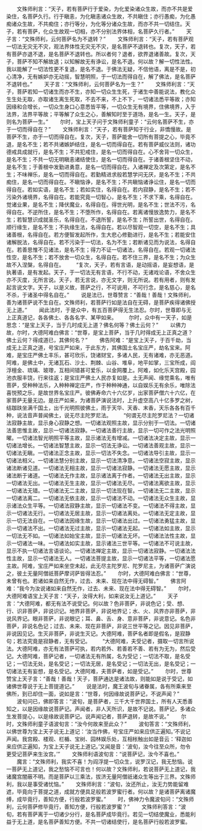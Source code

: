<!-- { "loadSidebar": true } -->
　　文殊师利言：“天子，若有菩萨行于爱染，为化爱染诸众生故，而亦不共是爱染住，名菩萨久行。行于瞋恚，为化瞋恚诸众生故，不共瞋住；亦行愚痴，为化愚痴诸众生故，不共痴住；亦行等分，为化等分诸众生故，而亦不共一切结住。天子，若有菩萨，化众生故观一切相，亦不分别法界体相，名菩萨久行者。”
　　天子言：“文殊师利，云何菩萨名为不退转？”
　　文殊师利言：“天子，若有菩萨观一切法无灾无不灾，观法界体性无灾无不灾，是名菩萨不退转也。复次，天子，若有菩萨亦退不退，是名菩萨不退转也。所以者何？退者，欲界退诸善故。复次，天子，菩萨不知不解故退；以知解故无有诤讼，是名不退。何以故？解一切性法性。我以能解了一切法性更不复退，是名不退。于佛法无疑，不信他语，离是不是，初心清净，无有嫉妒亦无动摇，智慧明照，于一切法而得自在，解了佛法，是名菩萨不退转也。”
　　天子言：“文殊师利，云何菩萨名为一生？”
　　文殊师利言：“天子，菩萨若知一切诸生而亦不生，亦知一切众生生死，于诸生中善能说法，教化众生生处无取，亦取诸生离生死取，不去不来，不上不下，一切诸法悉平等故；亦知因缘和合增长，一切众生身口心意悉皆平等，一切众生无有境界，住佛境界，入于法界，法界平等故；平等解了众生之心，善解知时至于道场，是名一生。天子，是则名为菩萨一生。”
　　尔时，宝上天子问于文殊师利童子：“云何名菩萨不生，亦于一切而得自在？”
　　文殊师利言：“天子，若有菩萨知于行业，非憍慢故。是菩萨不生，亦于一切而得自在。复次，天子，菩萨能舍一切所有菩提之心，毕竟不退，是名不生；若不共诸嫉妒结住，是名一切而得自在。若有菩萨威仪法则，诸功德戒具成就行，是名不生；不共犯戒住，是名一切而得自在。心不舍背一切众生，是名不生；不共一切无明瞋恚诸结使住，是名一切而得自在。于诸善根坚住不动，是名不生；于善根中发勤进勇意，是名一切而得自在。入诸禅定及次第定，是名不生；不味禅乐，是名一切而得自在。若勤精进求般若慧学问无厌，是名不生；不共痴住，是名一切而得自在。不瞋恼诤，是名不生；不共瞋恼诸诤讼住，是名一切而得自在。若如实语，是名不生；若如实住，名得自在。若内寂静，是名不生；若不污染外诸境界，名得自在。若能究竟一切智心，是名不生；不求下乘，名得自在。觉诸业果，是名不生；降伏魔业，名得自在。得世光明，是名不生；世法不污，名得自在。不逆所住，是名不生；不堕所作，名得自在。若离诸慢放逸势力，是名不生；若智慧识成就圣乐，名得自在。不退所誓，是名不生；所誓出世，名得自在。顺行缘生，是名不生；不执缘生法，名得自在。若以尽智观一切空，是名不生；具诸善根，名得自在。若方便智发起所作，生大悲心修勤进行，是名不生；若能安住诸解脱法，名得自在。若不污染于一切法，名为不生；若断诸见而为说法，名得自在。若善思惟不见诸法，是名不生；得力不证一切诸法，名得自在。若观一切诸法性空，是名不生；若不放舍一切众生，名得自在。若不住三界，是名不生；为众生故不入涅槃，名得自在。
　　“复次，天子，若有言语，是动摇语，是妄想语，是执著语，是有发起。天子，于一切法无有言语，不行不动，无诸戏论语，不舍众生亦不灭度，无所言说。天子，若无言说，亦无文字，则无所说。若有用者，则有发起言说文字。天子，以是义故，菩萨之行，不可说用，不可行念，是名慈心，是名不杀，于诸圣中得名自在。”
　　说是法已，世尊赞言：“善哉！善哉！文殊师利，善为诸菩萨说不生自在。文殊师利，若菩萨行如是法自在无碍，是菩萨疾得诸佛授无上道。”
　　闻此法时，于是众中，有五百菩萨得无生法忍。尔时，世尊即与无上正真道记，各各佛土、各各名字、某甲如来。
　　尔时，众中有一天子，如是思念：“是宝上天子，当于几时成无上道？佛名何等？佛土云何？”
　　以佛力故，尔时，大德阿难白佛言：“世尊，是宝上菩萨，当于几时得成无上正真之道？佛土云何？得成道已，其佛何名？”
　　佛告阿难：“是宝上天子，于百千劫，当成无上正真之道，号宝庄严如来，于此东方，其佛国土名宝庄严，劫名宝来。阿难，是宝庄严佛土丰乐，甚可欣乐，饶诸财宝，多诸人民，无有诸难，亦无恶道。阿难，是佛土中，无诸瓦石、沙土、荆棘、山谷、堆阜，地平如掌，三宝所成，阎浮檀金、琉璃、玻瓈，互相间错甚可爱乐，以金网覆上。阿难，如化乐天宫殿，园池衣服丰饶，行来往返；是宝庄严佛土人民亦复如是。土无声闻、缘觉乘名，唯有菩萨，受种种法乐，入种种禅定庄严，作于种种神通，以自娱乐无有余乐，唯除法喜悦预之乐，是故世界名宝庄严。彼佛寿命六十六亿岁，出家菩萨僧六十六亿，在家菩萨无量无边。是庄严如来，为诸菩萨演说法时，上升虚空高八十亿多罗之树，结跏趺坐满千国土，出千光明照彼佛土，雨于天华、天香、末香，天乐各各有百千种，说法音声普闻佛土，说无尽主陀罗尼法。
　　“何谓无尽主陀罗尼法？一切诸法寂静主故，显示身心寂静之想。一切诸法观照主故，显示分别于一切法。一切诸法善思惟主故，显示一切诸法寂静。一切诸法善行主故，显示一切可作之法光明照曜。一切诸法智光明照平等主故，显示诸法无有增减。一切诸法决定主故，显示一切诸法增长。一切诸法智慧主故，显示一切法无诤讼。一切诸法善观主故，显示一切诸法无瞋。一切诸法正念主故，显示一切法不失念。一切诸法导引主故，显示一切诸法相义。一切诸法慧分别主故，显示一切法清净意。一切诸法空寂主故，显示诸法断诸见道。一切诸法无相主故，显示一切诸法寂静。一切诸法无愿主故，显示诸法断于诸道。一切诸法无作主故，显示诸法离于作者。一切诸法无出主故，显示一切诸法无出。一切诸法无生主故，显示一切诸法无尽。一切诸法离欲主故，显示一切诸法无错。一切诸法无二主故，显示一切法现在智。一切诸法无二主故，显示一切诸法离二。一切诸法无依主故，显示一切诸法不动。一切诸法无众生主故，显示诸法众生平等。一切诸法寂静主故，显示一切诸法不变。一切诸法不得主故，显示一切诸法无行。一切诸法无居主故，显示一切诸法离处。一切诸法无定主故，显示一切无法自在。一切诸法因缘生故，显示一切诸法出过。一切诸法勇猛主故，显示一切诸法不出。一切诸法无过主故，显示一切诸法无起。一切诸法如主故，显示一切法无不如。一切诸法如始宝主故，显示一切诸法无坏。一切诸法法性主故，显示一切诸法一味。一切诸法如实主故，显示诸法三世平等。一切诸法不可说主故，显示不执一切诸法言语谈论。一切诸法禅定主故，显示一切诸法寂静。一切诸法法性主故，显示一切诸法无人。一切诸法菩提主故，显示一切诸法平等，一切诸法愿主故。阿难，宝庄严如来坐空未起，此无尽主陀罗尼、陀罗尼主，为诸菩萨广演说之，彼土无量阿僧祇菩萨摩诃萨皆得法忍。”
　　尔时，大德阿难白佛言：“世尊，未曾有也。若诸如来自然无作，过去、未来、现在法中得无碍智。”
　　佛言阿难：“我今为汝说诸如来自然无作，过去、未来、现在法中得无碍智。”
　　尔时，大德阿难语宝上天子言：“天子，汝得大利，如来说汝无上道记。”
　　天子言：“大德阿难，都无有法不说受记。何以故？色非菩萨，非说色记；受、想、行、识非菩萨，非说识记。地界非菩萨，非说地界记；水、火、风界亦非菩萨，非说风界记。眼非菩萨，非说眼记；耳、鼻、舌、身、意非菩萨，非说意记。名色非菩萨，非说名色记；过去、未来、现在非菩萨，非说三世平等之记。因见非菩萨，非说因见记。生灭非菩萨，非说生灭记。大德阿难，菩萨名者即是假名，是寂静句；若法究竟是寂静者，无有受记。
　　“大德阿难，夫受记者，摄取一切言所说法。大德阿难，亦无有法菩萨可执，若内若外、若善若不善、若有为无为，然后受记。大德阿难，菩萨记者，一切诸法无有所属，名为受记；一切法不取，是名受记；一切法无处，是名受记；一切法无居，是名受记；一切法无出，是名受记；一切诸法无有妄想，是名受记。大德阿难，夫菩萨者，如是受记。”
　　尔时，世尊赞宝上天子言：“善哉！善哉！天子，菩萨通达是诸法故，则能如是说于受记，如诸佛世尊说于无上菩提道记。”
　　说是法时，魔王波旬与诸眷属，各有所乘来至佛所，到已却住一面，说如是言：“世尊，何因缘故说菩萨记，不说声闻？”
　　波旬问已，佛即答言：“波旬，是菩萨者，三千大千世界国土，所有人天悉善知之，以是因缘故说菩萨记。声闻者，非人天所识，是故不记说。菩萨记，多诸众生发菩提心，以是缘故说菩萨记。说声闻记者，菩萨退转，是故不说。”
　　尔时，文殊师利童子语波旬言：“汝今何故来至此众？”
　　波旬答言：“文殊师利，以佛世尊为宝上天子说无上道记：‘汝当作佛，号宝庄严如来应供正遍知。’不说记声闻。我宫殿、楼观、栏楯、宝树、园林娱乐处，互相枨触出如是音云：‘释迦如来应供正遍知，为宝上天子说无上道记。’又闻是音：‘波旬，汝今往至众所，勿令更受记菩萨来生汝宫。’”
　　文殊师利语波旬言：“说菩萨记，汝今不喜也。”
　　魔言：“文殊师利，我实不喜！为阎浮提一切众生，说罗汉记，我无愁恼。说一菩萨无上道记，我之愁恼不可言也！何以故？文殊师利，若说菩萨无上道记，我诸魔宫闇蔽不明。而是菩萨以三乘法，拔济无量阿僧祇诸众生等出于三界。文殊师利，我以是事受诸忧恼。”
　　文殊师利言：“波旬，汝还所止，汝无力势能留难遮，毕竟向于菩提之道，成就方便具足般若波罗蜜行者。何以故？是诸菩萨离诸魔缚，成毕竟行，善知方便，行般若波罗蜜。”
　　时，佛神力令魔波旬问：“文殊师利，云何菩萨修毕竟行，善知方便，行般若波罗蜜？”
　　文殊师利答言：“波旬，若有菩萨离于一切诸少分行，是名菩萨成毕竟行。若见一切结使魔业，悉能利益于无上道，是名菩萨善知方便。不共一切诸结使行，是名菩萨行般若波罗蜜。
